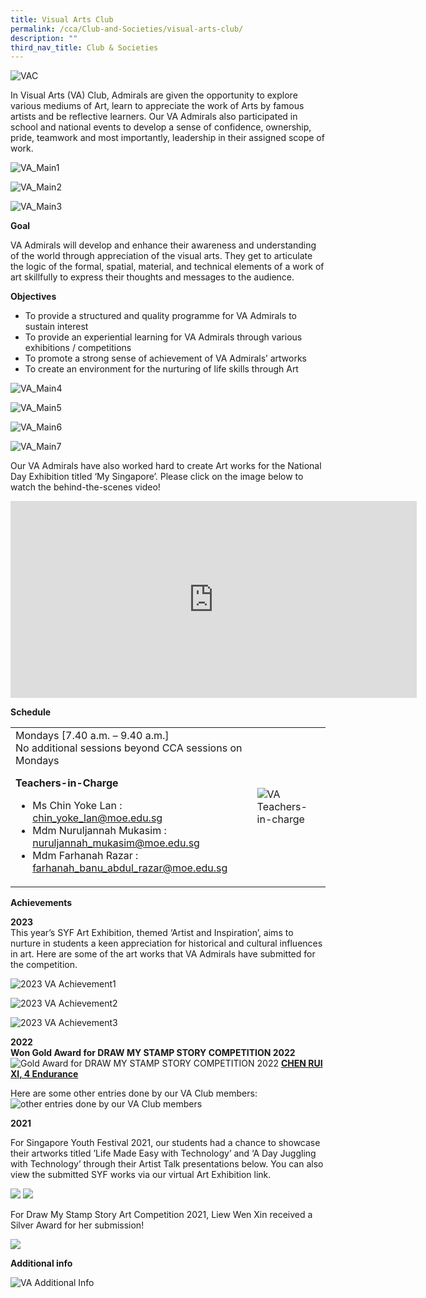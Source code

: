 ```yaml
---
title: Visual Arts Club
permalink: /cca/Club-and-Societies/visual-arts-club/
description: ""
third_nav_title: Club & Societies
---
```

![VAC](/images/CCA/visual%20arts.png)

In Visual Arts (VA) Club, Admirals are given the opportunity to explore various mediums of Art, learn to appreciate the work of Arts by famous artists and be reflective learners. Our VA Admirals also participated in school and national events to develop a sense of confidence, ownership, pride, teamwork and most importantly, leadership in their assigned scope of work.

![VA_Main1](/images/va_main1.jpg)

![VA_Main2](/images/va_main2.jpg)

![VA_Main3](/images/va_main3.jpg)

**Goal**

VA Admirals will develop and enhance their awareness and understanding of the world through appreciation of the visual arts. They get to articulate the logic of the formal, spatial, material, and technical elements of a work of art skillfully to express their thoughts and messages to the audience.


**Objectives**

* To provide a structured and quality programme for VA Admirals to sustain interest
* To provide an experiential learning for VA Admirals through various exhibitions / competitions
* To promote a strong sense of achievement of VA Admirals’ artworks 
* To create an environment for the nurturing of life skills through Art


![VA_Main4](/images/va_main4.jpg)

![VA_Main5](/images/va_main5.jpg)

![VA_Main6](/images/va_main6.jpg)

![VA_Main7](/images/va_main7.jpg)

Our VA Admirals have also worked hard to create Art works for the National Day Exhibition titled ‘My Singapore’. Please click on the image below to watch the behind-the-scenes video!

<iframe allowfullscreen="" allow="accelerometer; autoplay; clipboard-write; encrypted-media; gyroscope; picture-in-picture; web-share" frameborder="0" title="YouTube video player" src="https://www.youtube.com/embed/KsRY2sBO7nQ?si=n0q1Uw34Ok-a8x9T" height="315" width="650"></iframe>

**Schedule**
<table>
<tbody><tr>
	<td>
Mondays [7.40 a.m. – 9.40 a.m.] <br>
No additional sessions beyond CCA sessions on Mondays

**Teachers-in-Charge**

* Ms Chin Yoke Lan : <a href="mailto:chin_yoke_lan@moe.edu.sg">chin_yoke_lan@moe.edu.sg</a>
* Mdm Nuruljannah Mukasim : <a href="mailto: nuruljannah_mukasim@moe.edu.sg"> nuruljannah_mukasim@moe.edu.sg </a>
* Mdm Farhanah Razar : <a href="mailto:farhanah_banu_abdul_razar@moe.edu.sg">farhanah_banu_abdul_razar@moe.edu.sg</a>
	</td>
	<td>
		<img alt="VA Teachers-in-charge" src="/images/va_teachers.jpg">
	</td>
</tr></tbody></table>


**Achievements**

**2023** <br>
This year’s SYF Art Exhibition, themed ‘Artist and Inspiration’, aims to nurture in students a keen appreciation for historical and cultural influences in art.
Here are some of the art works that VA Admirals have submitted for the competition. 

![2023 VA Achievement1](/images/2023_va_achievment1.png)

![2023 VA Achievement2](/images/2023_va_achievment2.png)

![2023 VA Achievement3](/images/2023_va_achievment3.png)


**2022** <br>
**Won Gold Award for DRAW MY STAMP STORY COMPETITION 2022**
![Gold Award for DRAW MY STAMP STORY COMPETITION 2022](/images/2023%20stamp%20story%20competition.jpg)
<b><u>CHEN RUI XI, 4 Endurance</u></b>

Here are some other entries done by our VA Club members:
![other entries done by our VA Club members](/images/2023%20stamp%20story.JPG)

**2021**

For Singapore Youth Festival 2021, our students had a chance to showcase their artworks titled ’Life Made Easy with Technology’ and ‘A Day Juggling with Technology’ through their Artist Talk presentations below. You can also view the submitted SYF works via our virtual Art Exhibition link.

![](/images/VA2.jpg)
![](/images/VA3.jpg)

For Draw My Stamp Story Art Competition 2021, Liew Wen Xin received a Silver Award for her submission!

![](/images/VA4.jpg)


**Additional info**

![VA Additional Info](/images/va_additional_info.jpg)